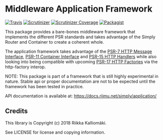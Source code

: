 # Middleware Application Framework

[![Travis](https://img.shields.io/travis/simply-framework/application.svg?style=flat-square)](https://travis-ci.org/simply-framework/application)
[![Scrutinizer](https://img.shields.io/scrutinizer/g/simply-framework/application.svg?style=flat-square)](https://scrutinizer-ci.com/g/simply-framework/application/)
[![Scrutinizer Coverage](https://img.shields.io/scrutinizer/coverage/g/simply-framework/application.svg?style=flat-square)](https://scrutinizer-ci.com/g/simply-framework/application/)
[![Packagist](https://img.shields.io/packagist/v/simply/application.svg?style=flat-square)](https://packagist.org/packages/simply/application)

This package provides a bare-bones middleware framework that implements the different PSR standards and
takes advantage of the Simply Router and Container to create a coherent whole.

The application framework takes advantage of the [PSR-7 HTTP Message Interface], [PSR-11 Container Interface]
and [PSR-15 HTTP Handlers] while also looking into being compatible with upcoming [PSR-17 HTTP Factories] via
the http-factory interop.

NOTE: This package is part of a framework that is still highly experimental in nature. Stable api or proper
documentation are not to be expected until the framework has been tested in practice.

API documentation is available at: https://docs.riimu.net/simply/application/

## Credits
 
This library is Copyright (c) 2018 Riikka Kalliomäki.

See LICENSE for license and copying information.

[PSR-7 HTTP Message Interface]: https://www.php-fig.org/psr/psr-7
[PSR-11 Container Interface]: https://www.php-fig.org/psr/psr-11
[PSR-15 HTTP Handlers]: https://www.php-fig.org/psr/psr-15
[PSR-17 HTTP Factories]: https://github.com/php-fig/fig-standards/tree/master/proposed/http-factory/
